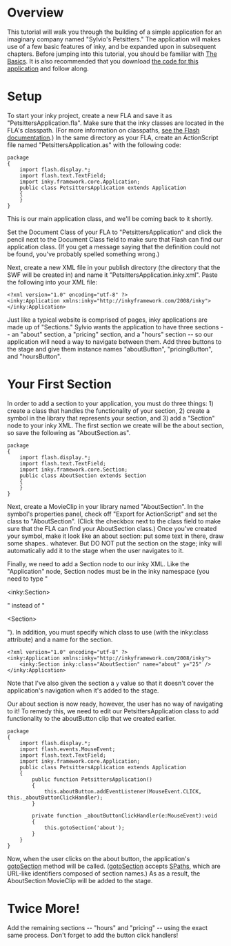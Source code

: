 # Overview #

This tutorial will walk you through the building of a simple application for an imaginary company named "Sylvio's Petsitters."  The application will makes use of a few basic features of inky, and be expanded upon in subsequent chapters. Before jumping into this tutorial, you should be familiar with [The Basics](http://code.google.com/p/inky/wiki/Basics).  It is also recommended that you download [the code for this application](http://inky.googlecode.com/svn/trunk/examples/petsitters-1/) and follow along.

# Setup #

To start your inky project, create a new FLA and save it as "PetsittersApplication.fla". Make sure that the inky classes are located in the FLA's classpath. (For more information on classpaths, [see the Flash documentation](http://livedocs.adobe.com/flash/9.0/main/wwhelp/wwhimpl/common/html/wwhelp.htm?context=LiveDocs_Parts&file=00000775.html).)  In the same directory as your FLA, create an ActionScript file named "PetsittersApplication.as" with the following code:

```
package
{
	import flash.display.*;
	import flash.text.TextField;
	import inky.framework.core.Application;
	public class PetsittersApplication extends Application
	{
	}
}
```

This is our main application class, and we'll be coming back to it shortly.

Set the Document Class of your FLA to "PetsittersApplication" and click the pencil next to the Document Class field to make sure that Flash can find our application class. (If you get a message saying that the definition could not be found, you've probably spelled something wrong.)

Next, create a new XML file in your publish directory (the directory that the SWF will be created in) and name it "PetsittersApplication.inky.xml". Paste the following into your XML file:

```
<?xml version="1.0" encoding="utf-8" ?>
<inky:Application xmlns:inky="http://inkyframework.com/2008/inky">
</inky:Application>
```

Just like a typical website is comprised of pages, inky applications are made up of "Sections." Sylvio wants the application to have three sections -- an "about" section, a "pricing" section, and a "hours" section -- so our application will need a way to navigate between them. Add three buttons to the stage and give them instance names "aboutButton", "pricingButton", and "hoursButton".

# Your First Section #

In order to add a section to your application, you must do three things: 1) create a class that handles the functionality of your section, 2) create a symbol in the library that represents your section, and 3) add a "Section" node to your inky XML. The first section we create will be the about section, so save the following as "AboutSection.as".

```
package
{
	import flash.display.*;
	import flash.text.TextField;
	import inky.framework.core.Section;
	public class AboutSection extends Section
	{
	}
}
```

Next, create a MovieClip in your library named "AboutSection". In the symbol's properties panel, check off "Export for ActionScript" and set the class to "AboutSection".  (Click the checkbox next to the class field to make sure that the FLA can find your AboutSection class.) Once you've created your symbol, make it look like an about section: put some text in there, draw some shapes.. whatever.  But DO NOT put the section on the stage; inky will automatically add it to the stage when the user navigates to it.

Finally, we need to add a Section node to our inky XML. Like the "Application" node, Section nodes must be in the inky namespace (you need to type "

&lt;inky:Section&gt;

" instead of "

&lt;Section&gt;

"). In addition, you must specify which class to use (with the inky:class attribute) and a name for the section.

```
<?xml version="1.0" encoding="utf-8" ?>
<inky:Application xmlns:inky="http://inkyframework.com/2008/inky">
	<inky:Section inky:class="AboutSection" name="about" y="25" />
</inky:Application>
```

Note that I've also given the section a `y` value so that it doesn't cover the application's navigation when it's added to the stage.

Our about section is now ready, however, the user has no way of navigating to it! To remedy this, we need to edit our PetsittersApplication class to add functionality to the aboutButton clip that we created earlier.

```
package
{
	import flash.display.*;
	import flash.events.MouseEvent;
	import flash.text.TextField;
	import inky.framework.core.Application;
	public class PetsittersApplication extends Application
	{
		public function PetsittersApplication()
		{
			this.aboutButton.addEventListener(MouseEvent.CLICK, this._aboutButtonClickHandler);
		}
		
		private function _aboutButtonClickHandler(e:MouseEvent):void
		{
			this.gotoSection('about');
		}
	}
}
```

Now, when the user clicks on the about button, the application's [gotoSection](http://docs.inkyframework.com/as3/inky/framework/core/Application.html#gotoSection()) method will be called. ([gotoSection](http://docs.inkyframework.com/as3/inky/framework/core/Application.html#gotoSection()) accepts [SPaths](http://docs.inkyframework.com/as3/inky/framework/utils/SPath.html), which are URL-like identifiers composed of section names.) As as a result, the AboutSection MovieClip will be added to the stage.

# Twice More! #

Add the remaining sections -- "hours" and "pricing" -- using the exact same process. Don't forget to add the button click handlers!
